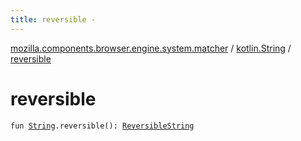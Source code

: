 ```yaml
---
title: reversible - 
---
```


[mozilla.components.browser.engine.system.matcher](../index.html) / [kotlin.String](index.html) / [reversible](./reversible.html)

# reversible

`fun `[`String`](https://kotlinlang.org/api/latest/jvm/stdlib/kotlin/-string/index.html)`.reversible(): `[`ReversibleString`](../-reversible-string/index.html)